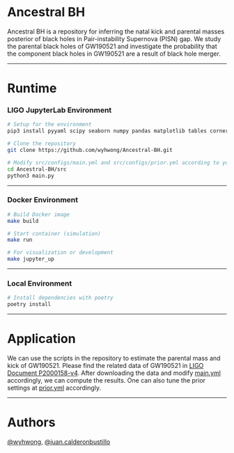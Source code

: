 # Ancestral BH
Ancestral BH is a repository for inferring the natal kick and parental masses posterior of black holes in Pair-instability Supernova (PISN) gap. We study the parental black holes of GW190521 and investigate the probability that the component black holes in GW190521 are a result of black hole merger.

---

# Runtime

### LIGO JupyterLab Environment

```bash
# Setup for the environment
pip3 install pyyaml scipy seaborn numpy pandas matplotlib tables corner surfinbh

# Clone the repository
git clone https://github.com/wyhwong/Ancestral-BH.git

# Modify src/configs/main.yml and src/configs/prior.yml according to your needs
cd Ancestral-BH/src
python3 main.py
```

---

### Docker Environment

```bash
# Build Docker image
make build

# Start container (simulation)
make run

# For visualization or development
make jupyter_up
```

---

### Local Environment

```bash
# Install dependencies with poetry
poetry install
```

---

# Application

We can use the scripts in the repository to estimate the parental mass and kick of GW190521. Please find the related data of GW190521 in [LIGO Document P2000158-v4](https://dcc.ligo.org/LIGO-P2000158/public). After downloading the data and modify [main.yml](./src/configs/main.yml) accordingly, we can compute the results. One can also tune the prior settings at [prior.yml](./src/configs/prior.yml) accordingly.

---

# Authors
[@wyhwong](https://github.com/wyhwong), [@juan.calderonbustillo](https://git.ligo.org/juan.calderonbustillo)
